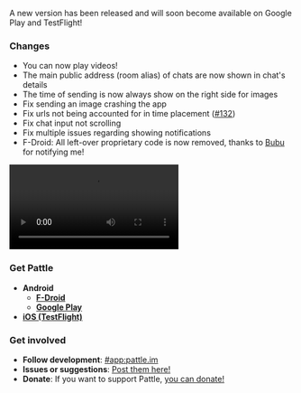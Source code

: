 A new version has been released and will soon become
available on Google Play and TestFlight!

### Changes
- You can now play videos!
- The main public address (room alias) of chats are now shown in chat's details
- The time of sending is now always show on the right side for images
- Fix sending an image crashing the app
- Fix urls not being accounted for in time placement
  ([#132](https://pattle.dev/pattle/app/-/issues/132))
- Fix chat input not scrolling
- Fix multiple issues regarding showing notifications
- F-Droid: All left-over proprietary code is now removed,
  thanks to [Bubu](https://matrix.to/#/@bubu:bubu1.eu) for notifying me!

![Preview video](https://pattle.dev/pattle/app/raw/v0.18.0/CHANGELOG/0.18.0.mp4)

### Get Pattle

- **Android**
    - **[F-Droid](https://f-droid.org/en/packages/im.pattle.app/)**
    - **[Google Play](https://play.google.com/store/apps/details?id=im.pattle.app)**
- **[iOS (TestFlight)](https://testflight.apple.com/join/uTytydST)**

### Get involved

- **Follow development**: [#app:pattle.im](https://matrix.to/#/#app:pattle.im)
- **Issues or suggestions**: [Post them here!](https://pattle.dev/pattle/app/issues)
- **Donate**: If you want to support Pattle, [you can donate!](https://liberapay.com/wilko/)

